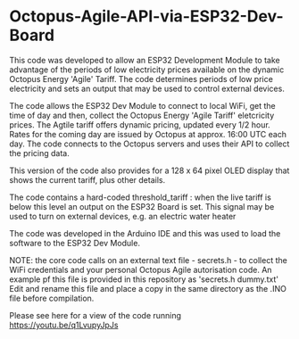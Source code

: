 # Octopus-Agile-API-via-ESP32-Dev-Board

This code was developed to allow an ESP32 Development Module to take advantage of the periods of low electricity prices available on the dynamic Octopus Energy 'Agile' Tariff. The code determines periods of low price electricity and sets an output that may be used to control external devices. 

The code allows the ESP32 Dev Module to connect to local WiFi, get the time of day and then, collect the Octopus Energy 'Agile Tariff' eletcricity prices. The Agtile tariff offers dynamic pricing, updated every 1/2 hour. Rates for the coming day are issued by Octopus at approx. 16:00 UTC each day. The code connects to the Octopus servers and uses their API to collect the pricing data.

This version of the code also provides for a 128 x 64 pixel OLED display that shows the current tariff, plus other details.

The code contains a hard-coded threshold_tariff : when the live tariff is below this level an output on the ESP32 Board is set. This signal may be used to turn on external devices, e.g. an electric water heater

The code was developed in the Arduino IDE and this was used to load the software to the ESP32 Dev Module. 

NOTE: the core code calls on an external text file - secrets.h - to collect the WiFi credentials and your personal Octopus Agile autorisation code. An example pf this file is provided in this repository as 'secrets.h dummy.txt' Edit and rename this file and place a copy in the same directory as the .INO file before compilation. 

Please see here for a view of the code running https://youtu.be/q1LvupyJpJs
